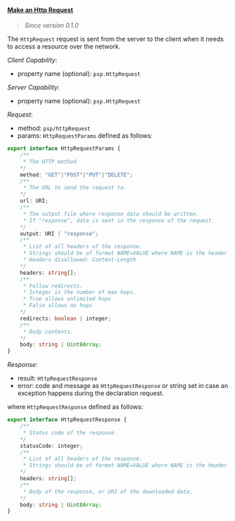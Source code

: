 #### <a href="#httpRequest" name="httpRequest" class="anchor">Make an Http Request</a>

> *Since version 0.1.0*

The `HttpRequest` request is sent from the server to the client when it needs to access a resource over the network.

*Client Capability*:

* property name (optional): `psp.HttpRequest`

*Server Capability*:

* property name (optional): `psp.HttpRequest`

*Request*:

* method: `psp/httpRequest`
* params: `HttpRequestParams` defined as follows:

<div class="anchorHolder"><a href="#httpRequestParams" name="HttpRequestParams" class="linkableAnchor"></a></div>

```typescript
export interface HttpRequestParams {
    /**
     * The HTTP method
    */
    method: "GET"|"POST"|"PUT"|"DELETE";
    /**
     * The URL to send the request to.
    */
    url: URI;
    /**
     * The output file where response data should be written.
     * If "response", data is sent in the response of the request.
    */
    output: URI | "response";
    /**
     * List of all headers of the response.
     * Strings should be of format NAME=VALUE where NAME is the header name, and VALUE is the header value
     * Headers disallowed: Content-Length
    */
    headers: string[];
    /**
     * Follow redirects.
     * Integer is the number of max hops.
     * True allows unlimited hops
     * False allows no hops
    */
    redirects: boolean | integer;
    /**
     * Body contents.
    */
    body: string | Uint8Array;
}
```

*Response*:

* result: `HttpRequestResponse`
* error: code and message as `HttpRequestResponse` or string set in case an exception happens during the declaration request.

where `HttpRequestResponse` defined as follows:

<div class="anchorHolder"><a href="#httpRequestResponse" name="HttpRequestResponse" class="linkableAnchor"></a></div>

```typescript
export interface HttpRequestResponse {
    /**
     * Status code of the response.
    */
    statusCode: integer;
    /**
     * List of all headers of the response.
     * Strings should be of format NAME=VALUE where NAME is the header name, and VALUE is the header value
    */
    headers: string[];
    /**
     * Body of the response, or URI of the downloaded data.
    */
    body: string | Uint8Array;
}
```
